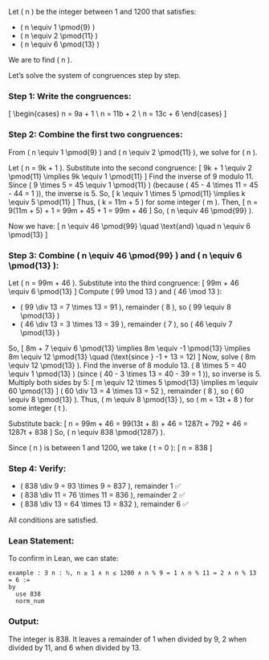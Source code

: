Let \( n \) be the integer between 1 and 1200 that satisfies:
- \( n \equiv 1 \pmod{9} \)
- \( n \equiv 2 \pmod{11} \)
- \( n \equiv 6 \pmod{13} \)

We are to find \( n \).

Let’s solve the system of congruences step by step.

### Step 1: Write the congruences:
\[
\begin{cases}
n = 9a + 1 \\
n = 11b + 2 \\
n = 13c + 6
\end{cases}
\]

### Step 2: Combine the first two congruences:
From \( n \equiv 1 \pmod{9} \) and \( n \equiv 2 \pmod{11} \), we solve for \( n \).

Let \( n = 9k + 1 \). Substitute into the second congruence:
\[
9k + 1 \equiv 2 \pmod{11} \implies 9k \equiv 1 \pmod{11}
\]
Find the inverse of 9 modulo 11. Since \( 9 \times 5 = 45 \equiv 1 \pmod{11} \) (because \( 45 - 4 \times 11 = 45 - 44 = 1 \)), the inverse is 5.
So,
\[
k \equiv 1 \times 5 \pmod{11} \implies k \equiv 5 \pmod{11}
\]
Thus, \( k = 11m + 5 \) for some integer \( m \).
Then,
\[
n = 9(11m + 5) + 1 = 99m + 45 + 1 = 99m + 46
\]
So, \( n \equiv 46 \pmod{99} \).

Now we have:
\[
n \equiv 46 \pmod{99} \quad \text{and} \quad n \equiv 6 \pmod{13}
\]

### Step 3: Combine \( n \equiv 46 \pmod{99} \) and \( n \equiv 6 \pmod{13} \):
Let \( n = 99m + 46 \). Substitute into the third congruence:
\[
99m + 46 \equiv 6 \pmod{13}
\]
Compute \( 99 \mod 13 \) and \( 46 \mod 13 \):
- \( 99 \div 13 = 7 \times 13 = 91 \), remainder \( 8 \), so \( 99 \equiv 8 \pmod{13} \)
- \( 46 \div 13 = 3 \times 13 = 39 \), remainder \( 7 \), so \( 46 \equiv 7 \pmod{13} \)

So,
\[
8m + 7 \equiv 6 \pmod{13} \implies 8m \equiv -1 \pmod{13} \implies 8m \equiv 12 \pmod{13} \quad (\text{since } -1 + 13 = 12)
\]
Now, solve \( 8m \equiv 12 \pmod{13} \). Find the inverse of 8 modulo 13.
\( 8 \times 5 = 40 \equiv 1 \pmod{13} \) (since \( 40 - 3 \times 13 = 40 - 39 = 1 \)), so inverse is 5.
Multiply both sides by 5:
\[
m \equiv 12 \times 5 \pmod{13} \implies m \equiv 60 \pmod{13}
\]
\( 60 \div 13 = 4 \times 13 = 52 \), remainder \( 8 \), so \( 60 \equiv 8 \pmod{13} \).
Thus, \( m \equiv 8 \pmod{13} \), so \( m = 13t + 8 \) for some integer \( t \).

Substitute back:
\[
n = 99m + 46 = 99(13t + 8) + 46 = 1287t + 792 + 46 = 1287t + 838
\]
So, \( n \equiv 838 \pmod{1287} \).

Since \( n \) is between 1 and 1200, we take \( t = 0 \):
\[
n = 838
\]

### Step 4: Verify:
- \( 838 \div 9 = 93 \times 9 = 837 \), remainder 1 ✅
- \( 838 \div 11 = 76 \times 11 = 836 \), remainder 2 ✅
- \( 838 \div 13 = 64 \times 13 = 832 \), remainder 6 ✅

All conditions are satisfied.

### Lean Statement:
To confirm in Lean, we can state:
```lean
example : ∃ n : ℕ, n ≥ 1 ∧ n ≤ 1200 ∧ n % 9 = 1 ∧ n % 11 = 2 ∧ n % 13 = 6 :=
by
  use 838
  norm_num
```

### Output:
The integer is 838. It leaves a remainder of 1 when divided by 9, 2 when divided by 11, and 6 when divided by 13.